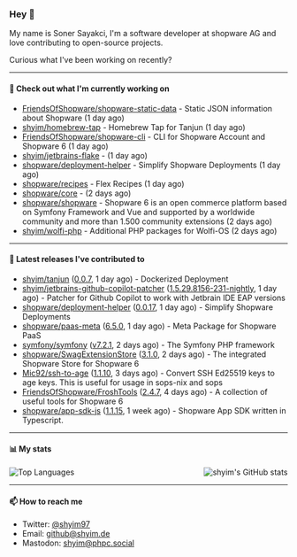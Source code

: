 ### Hey 👋

My name is Soner Sayakci, I'm a software developer at shopware AG and love contributing to open-source projects.

Curious what I've been working on recently?

---

#### 👷 Check out what I'm currently working on

- [FriendsOfShopware/shopware-static-data](https://github.com/FriendsOfShopware/shopware-static-data) - Static JSON information about Shopware (1 day ago)
- [shyim/homebrew-tap](https://github.com/shyim/homebrew-tap) - Homebrew Tap for Tanjun (1 day ago)
- [FriendsOfShopware/shopware-cli](https://github.com/FriendsOfShopware/shopware-cli) - CLI for Shopware Account and Shopware 6 (1 day ago)
- [shyim/jetbrains-flake](https://github.com/shyim/jetbrains-flake) -  (1 day ago)
- [shopware/deployment-helper](https://github.com/shopware/deployment-helper) - Simplify Shopware Deployments (1 day ago)
- [shopware/recipes](https://github.com/shopware/recipes) - Flex Recipes (1 day ago)
- [shopware/core](https://github.com/shopware/core) -  (2 days ago)
- [shopware/shopware](https://github.com/shopware/shopware) - Shopware 6 is an open commerce platform based on Symfony Framework and Vue and supported by a worldwide community and more than 1.500 community extensions (2 days ago)
- [shyim/wolfi-php](https://github.com/shyim/wolfi-php) - Additional PHP packages for Wolfi-OS (2 days ago)

---

#### 🔭 Latest releases I've contributed to

- [shyim/tanjun](https://github.com/shyim/tanjun) ([0.0.7](https://github.com/shyim/tanjun/releases/tag/0.0.7), 1 day ago) - Dockerized Deployment
- [shyim/jetbrains-github-copilot-patcher](https://github.com/shyim/jetbrains-github-copilot-patcher) ([1.5.29.8156-231-nightly](https://github.com/shyim/jetbrains-github-copilot-patcher/releases/tag/1.5.29.8156-231-nightly), 1 day ago) - Patcher for Github Copilot to work with Jetbrain IDE EAP versions
- [shopware/deployment-helper](https://github.com/shopware/deployment-helper) ([0.0.17](https://github.com/shopware/deployment-helper/releases/tag/0.0.17), 1 day ago) - Simplify Shopware Deployments
- [shopware/paas-meta](https://github.com/shopware/paas-meta) ([6.5.0](https://github.com/shopware/paas-meta/releases/tag/6.5.0), 1 day ago) - Meta Package for Shopware PaaS
- [symfony/symfony](https://github.com/symfony/symfony) ([v7.2.1](https://github.com/symfony/symfony/releases/tag/v7.2.1), 2 days ago) - The Symfony PHP framework
- [shopware/SwagExtensionStore](https://github.com/shopware/SwagExtensionStore) ([3.1.0](https://github.com/shopware/SwagExtensionStore/releases/tag/3.1.0), 2 days ago) - The integrated Shopware Store for Shopware 6
- [Mic92/ssh-to-age](https://github.com/Mic92/ssh-to-age) ([1.1.10](https://github.com/Mic92/ssh-to-age/releases/tag/1.1.10), 3 days ago) - Convert SSH Ed25519 keys to age keys. This is useful for usage in sops-nix and sops
- [FriendsOfShopware/FroshTools](https://github.com/FriendsOfShopware/FroshTools) ([2.4.7](https://github.com/FriendsOfShopware/FroshTools/releases/tag/2.4.7), 4 days ago) - A collection of useful tools for Shopware 6
- [shopware/app-sdk-js](https://github.com/shopware/app-sdk-js) ([1.1.15](https://github.com/shopware/app-sdk-js/releases/tag/1.1.15), 1 week ago) - Shopware App SDK written in Typescript.

---

#### 📊 My stats

<img align="right" alt="shyim's GitHub stats" src="https://github-readme-stats.vercel.app/api?username=shyim&count_private=1&show_icons=true&" />

![Top Languages](https://github-readme-stats.vercel.app/api/top-langs/?username=shyim)

---

#### 📫 How to reach me

- Twitter: [@shyim97](https://twitter.com/shyim97)
- Email: [github@shyim.de](mailto://github@shyim.de)
- Mastodon: <a rel="me" href="https://phpc.social/@shyim">shyim@phpc.social</a>

